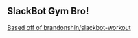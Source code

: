 ## SlackBot Gym Bro! 
[Based off of brandonshin/slackbot-workout](https://github.com/brandonshin/slackbot-workout/blob/master/slackbotExercise.py)

